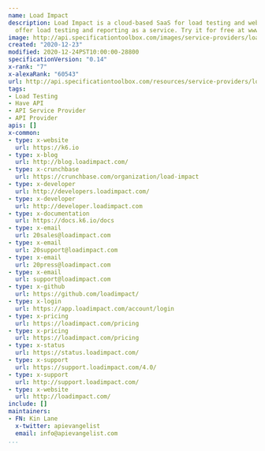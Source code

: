 ```yaml
---
name: Load Impact
description: Load Impact is a cloud-based SaaS for load testing and website optimization.   We
  offer load testing and reporting as a service. Try it for free at www.loadimpact.com
image: http://api.specificationtoolbox.com/images/service-providers/load-impact.jpg
created: "2020-12-23"
modified: 2020-12-24PST10:00:00-28800
specificationVersion: "0.14"
x-rank: "7"
x-alexaRank: "60543"
url: http://api.specificationtoolbox.com/resources/service-providers/load-impact/
tags:
- Load Testing
- Have API
- API Service Provider
- API Provider
apis: []
x-common:
- type: x-website
  url: https://k6.io
- type: x-blog
  url: http://blog.loadimpact.com/
- type: x-crunchbase
  url: https://crunchbase.com/organization/load-impact
- type: x-developer
  url: http://developers.loadimpact.com/
- type: x-developer
  url: http://developer.loadimpact.com
- type: x-documentation
  url: https://docs.k6.io/docs
- type: x-email
  url: 20sales@loadimpact.com
- type: x-email
  url: 20support@loadimpact.com
- type: x-email
  url: 20press@loadimpact.com
- type: x-email
  url: support@loadimpact.com
- type: x-github
  url: https://github.com/loadimpact/
- type: x-login
  url: https://app.loadimpact.com/account/login
- type: x-pricing
  url: https://loadimpact.com/pricing
- type: x-pricing
  url: https://loadimpact.com/pricing
- type: x-status
  url: https://status.loadimpact.com/
- type: x-support
  url: https://support.loadimpact.com/4.0/
- type: x-support
  url: http://support.loadimpact.com/
- type: x-website
  url: http://loadimpact.com/
include: []
maintainers:
- FN: Kin Lane
  x-twitter: apievangelist
  email: info@apievangelist.com
...
```

